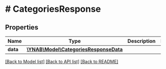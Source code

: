 # # CategoriesResponse

## Properties

Name | Type | Description | Notes
------------ | ------------- | ------------- | -------------
**data** | [**\YNAB\Model\CategoriesResponseData**](CategoriesResponseData.md) |  | 

[[Back to Model list]](../../README.md#documentation-for-models) [[Back to API list]](../../README.md#documentation-for-api-endpoints) [[Back to README]](../../README.md)


